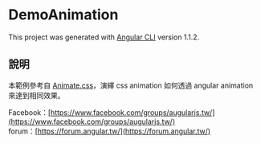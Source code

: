 # DemoAnimation

This project was generated with [Angular CLI](https://github.com/angular/angular-cli) version 1.1.2.

## 說明

本範例參考自 [Animate.css](https://daneden.github.io/animate.css/)，演繹 css animation 如何透過 angular animation 來達到相同效果。

Facebook：[https://www.facebook.com/groups/augularjs.tw/](https://www.facebook.com/groups/augularjs.tw/)  
forum：[https://forum.angular.tw/](https://forum.angular.tw/)
